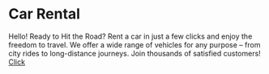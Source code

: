 # Car Rental
Hello!
Ready to Hit the Road?
Rent a car in just a few clicks and enjoy the freedom to travel. We offer a wide range of vehicles for any purpose – from city rides to long-distance journeys. Join thousands of satisfied customers!
[Click](https://morent-psi.vercel.app/)
